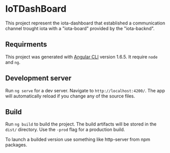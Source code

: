 # IoTDashBoard

This project represent the iota-dashboard that established a communication channel trought iota with a "iota-board" provided by the "iota-backnd".

## Requirments

This project was generated with [Angular CLI](https://github.com/angular/angular-cli) version 1.6.5.
It require `node` and `ng`.

## Development server

Run `ng serve` for a dev server. Navigate to `http://localhost:4200/`. The app will automatically reload if you change any of the source files.

## Build

Run `ng build` to build the project. The build artifacts will be stored in the `dist/` directory. Use the `-prod` flag for a production build.

To launch a builded version use something like http-server from npm packages.
